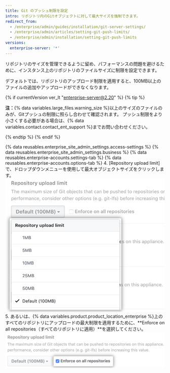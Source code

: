 ```yaml
---
title: Git のプッシュ制限を設定
intro: リポジトリ内のGitオブジェクトに対して最大サイズを強制できます。
redirect_from:
  - /enterprise/admin/guides/installation/git-server-settings/
  - /enterprise/admin/articles/setting-git-push-limits/
  - /enterprise/admin/installation/setting-git-push-limits
versions:
  enterprise-server: '*'
---
```


リポジトリのサイズを管理できるように留め、パフォーマンスの問題を避けるために、インスタンス上のリポジトリのファイルサイズに制限を設定できます。

デフォルトでは、リポジトリのアップロード制限を適用すると、100MB以上のファイルの追加やアップロードができなくなります。

{% if currentVersion ver_lt "enterprise-server@2.20" %}
{% tip %}

**注：**{% data variables.large_files.warning_size %}以上のサイズのファイルのみが、Gitプッシュの制限に照らし合わせて確認されます。 プッシュ制限をより小さくする必要がある場合は、{% data variables.contact.contact_ent_support %}までお問い合わせください。

{% endtip %}
{% endif %}

{% data reusables.enterprise_site_admin_settings.access-settings %}
{% data reusables.enterprise_site_admin_settings.business %}
{% data reusables.enterprise-accounts.settings-tab %}
{% data reusables.enterprise-accounts.options-tab %}
4. [Repository upload limit] で、ドロップダウンメニューを使用して最大オブジェクトサイズをクリックします。 ![最大オブジェクトサイズのオプションを備えたドロップダウンメニュー](/assets/images/enterprise/site-admin-settings/repo-upload-limit-dropdown.png)
5. あるいは、{% data variables.product.product_location_enterprise %}上のすべてのリポジトリにアップロードの最大制限を適用するために、**Enforce on all repositories（すべてのリポジトリに適用）**を選択してください。 ![すべてのリポジトリにオブジェクトの最大サイズを適用するオプション](/assets/images/enterprise/site-admin-settings/all-repo-upload-limit-option.png)
